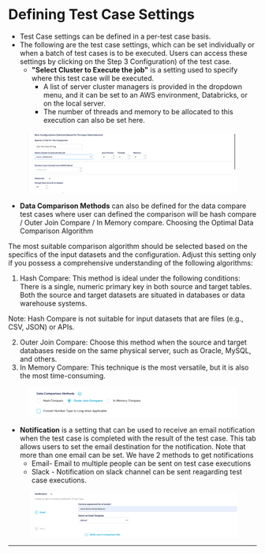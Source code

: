 # Defining Test Case Settings

* Test Case settings can be defined in a per-test case basis.
* The following are the test case settings, which can be set individually or when a batch of test cases is to be executed. Users can access these settings by clicking on the Step 3 Configuration) of the test case.
  * **"Select Cluster to Execute the job"** is a setting used to specify where this test case will be executed.
    * A list of server cluster managers is provided in the dropdown menu, and it can be set to an AWS environment, Databricks, or on the local server.
    * The number of threads and memory to be allocated to this execution can also be set here.

<figure><img src="../../.gitbook/assets/image (1) (1) (1) (1) (1) (1).png" alt=""><figcaption></figcaption></figure>

* **Data Comparison Methods** can also be defined for the data compare test cases where user can defined the comparison will be hash compare / Outer Join Compare / In Memory compare. Choosing the Optimal Data Comparison Algorithm

&#x20;             The most suitable comparison algorithm should be selected based on the specifics of the input              datasets and the configuration. Adjust this setting only if you possess a comprehensive understanding of the following algorithms:

1. Hash Compare: This method is ideal under the following conditions: There is a single, numeric primary key in both source and target tables. Both the source and target datasets are situated in databases or data warehouse systems.

Note: Hash Compare is not suitable for input datasets that are files (e.g., CSV, JSON) or APIs.

2. Outer Join Compare: Choose this method when the source and target databases reside on the same physical server, such as Oracle, MySQL, and others.
3. In Memory Compare: This technique is the most versatile, but it is also the most time-consuming.

<figure><img src="../../.gitbook/assets/image (2) (1) (1) (1).png" alt=""><figcaption></figcaption></figure>

* **Notification** is a setting that can be used to receive an email notification when the test case is completed with the result of the test case. This tab allows users to set the email destination for the notification. Note that more than one email can be set. We have 2 methods to get notifications
  * Email- Email to multiple people can be sent on test case executions
  * Slack - Notification on slack channel can be sent reagarding test case executions.

<figure><img src="../../.gitbook/assets/image (3) (1) (1).png" alt=""><figcaption></figcaption></figure>

***
